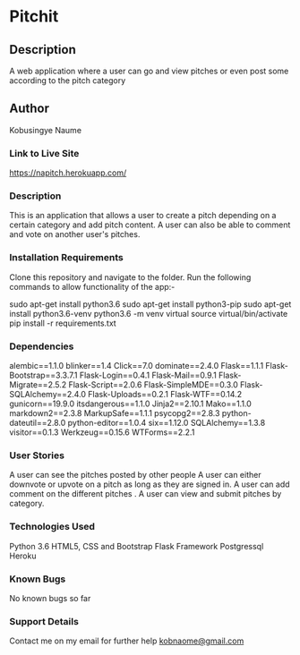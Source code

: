 # Pitchit
## Description
A web application where a user can go and view pitches or even post some according to the pitch category
## Author
Kobusingye Naume

### Link to Live Site
https://napitch.herokuapp.com/

### Description
This is an application that allows a user to create a pitch depending on a certain category and add pitch content. A user can also be able to comment and vote on another user's pitches.

### Installation Requirements
Clone this repository and navigate to the folder. Run the following commands to allow functionality of the app:-

sudo apt-get install python3.6
sudo apt-get install python3-pip
sudo apt-get install python3.6-venv
python3.6 -m venv virtual
source virtual/bin/activate
pip install -r requirements.txt

### Dependencies
alembic==1.1.0
blinker==1.4
Click==7.0
dominate==2.4.0
Flask==1.1.1
Flask-Bootstrap==3.3.7.1
Flask-Login==0.4.1
Flask-Mail==0.9.1
Flask-Migrate==2.5.2
Flask-Script==2.0.6
Flask-SimpleMDE==0.3.0
Flask-SQLAlchemy==2.4.0
Flask-Uploads==0.2.1
Flask-WTF==0.14.2
gunicorn==19.9.0
itsdangerous==1.1.0
Jinja2==2.10.1
Mako==1.1.0
markdown2==2.3.8
MarkupSafe==1.1.1
psycopg2==2.8.3
python-dateutil==2.8.0
python-editor==1.0.4
six==1.12.0
SQLAlchemy==1.3.8
visitor==0.1.3
Werkzeug==0.15.6
WTForms==2.2.1

### User Stories
A user can see the pitches posted by other people
A user can either downvote or upvote on a pitch as long as they are signed in.
A user can add comment on the different pitches .
A user can view and submit pitches by category.

### Technologies Used
Python 3.6
HTML5, 
CSS and 
Bootstrap
Flask Framework
Postgressql
Heroku

### Known Bugs
No known bugs so far

### Support Details
Contact me on my email for further help
kobnaome@gmail.com

